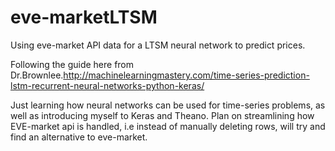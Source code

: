 # eve-marketLTSM
Using eve-market API data for a LTSM neural network to predict prices. 


Following the guide here from Dr.Brownlee.http://machinelearningmastery.com/time-series-prediction-lstm-recurrent-neural-networks-python-keras/

Just learning how neural networks can be used for time-series problems, as well as introducing myself to Keras and Theano. 
Plan on streamlining how EVE-market api is handled, i.e instead of manually deleting rows, will try and find an alternative to eve-market.
